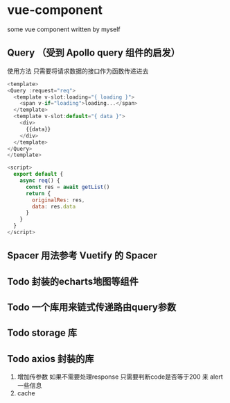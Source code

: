 # vue-component
some vue component written by myself


## Query （受到 Apollo query 组件的启发）
使用方法 只需要将请求数据的接口作为函数传递进去
```js
<template>
<Query :request="req">
  <template v-slot:loading="{ loading }">
    <span v-if="loading">loading...</span>
  </template>
  <template v-slot:default="{ data }">
    <div>
      {{data}}
    </div>
  </template>
</Query>
</template>

<script>
  export default {
    async req() {
      const res = await getList()
      return {
        originalRes: res,
        data: res.data
      }
    }
  }
</script>
```

## Spacer 用法参考 Vuetify 的 Spacer

## Todo 封装的echarts地图等组件

## Todo 一个库用来链式传递路由query参数

## Todo storage 库

## Todo axios 封装的库
1. 增加传参数 如果不需要处理response 只需要判断code是否等于200 来 alert 一些信息
2. cache